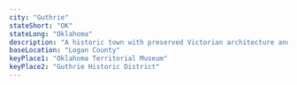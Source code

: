 ```yaml
---
city: "Guthrie"
stateShort: "OK"
stateLong: "Oklahoma"
description: "A historic town with preserved Victorian architecture and a lively arts community."
baseLocation: "Logan County"
keyPlace1: "Oklahoma Territorial Museum"
keyPlace2: "Guthrie Historic District"
---
```

